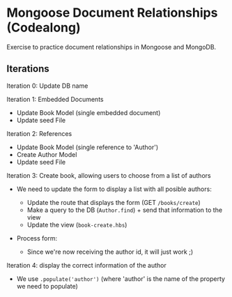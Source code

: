 
# Mongoose Document Relationships (Codealong)

Exercise to practice document relationships in Mongoose and MongoDB.



## Iterations

Iteration 0: Update DB name


Iteration 1: Embedded Documents
- Update Book Model (single embedded document)
- Update seed File


Iteration 2: References
- Update Book Model (single reference to 'Author')
- Create Author Model
- Update seed File


Iteration 3: Create book, allowing users to choose from a list of authors

- We need to update the form to display a list with all posible authors:
  - Update the route that displays the form (GET `/books/create`)
  - Make a query to the DB (`Author.find`) + send that information to the view
  - Update the view (`book-create.hbs`)

- Process form:
  - Since we're now receiving the author id, it will just work ;)


Iteration 4: display the correct information of the author
- We use `.populate('author')` (where 'author' is the name of the property we need to populate)
